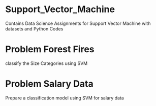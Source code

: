 # Support_Vector_Machine
Contains Data Science Assignments for Support Vector Machine with datasets and Python Codes

# Problem Forest Fires
classify the Size Categories using SVM

# Problem Salary Data
Prepare a classification model using SVM for salary data
